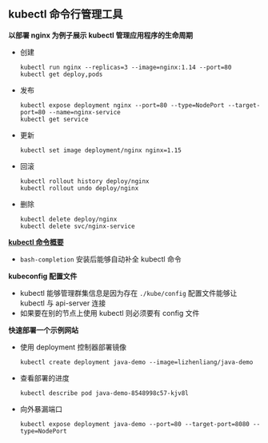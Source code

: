 ## kubectl 命令行管理工具

__以部署 nginx 为例子展示 kubectl 管理应用程序的生命周期__
- 创建
    ```
    kubectl run nginx --replicas=3 --image=nginx:1.14 --port=80
    kubectl get deploy,pods
    ```
- 发布
    ```
    kubectl expose deployment nginx --port=80 --type=NodePort --target-port=80 --name=nginx-service
    kubectl get service
    ```
- 更新
    ```
    kubectl set image deployment/nginx nginx=1.15
    ```
- 回滚
    ```
    kubectl rollout history deploy/nginx
    kubectl rollout undo deploy/nginx
    ```
- 删除
    ```
    kubectl delete deploy/nginx
    kubectl delete svc/nginx-service
    ```

__[kubectl 命令概要](https://kubernetes.io/docs/reference/kubectl/overview/)__
- `bash-completion` 安装后能够自动补全 kubectl 命令

__kubeconfig 配置文件__
- kubectl 能够管理群集信息是因为存在 `./kube/config` 配置文件能够让 kubectl 与 api-server 连接
- 如果要在别的节点上使用 kubectl 则必须要有 config 文件

__快速部署一个示例网站__
- 使用 deployment 控制器部署镜像
    ```
    kubectl create deployment java-demo --image=lizhenliang/java-demo
    ```
- 查看部署的进度
    ```
    kubectl describe pod java-demo-8548998c57-kjv8l
    ```
- 向外暴漏端口
    ```
    kubectl expose deployment java-demo --port=80 --target-port=8080 --type=NodePort
    ```